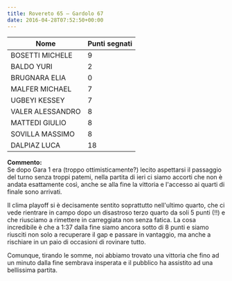 ```yaml
---
title: Rovereto 65 – Gardolo 67
date: 2016-04-28T07:52:50+00:00
---
```

| **Nome** | **Punti segnati** |
| -------- | ----------------- |
| BOSETTI MICHELE | 9 |
| BALDO YURI | 2 |
| BRUGNARA ELIA | 0 |
| MALFER MICHAEL | 7 |
| UGBEYI KESSEY | 7 |
| VALER ALESSANDRO | 8 |
| MATTEDI GIULIO | 8 |
| SOVILLA MASSIMO | 8 |
| DALPIAZ LUCA | 18 |

**Commento:**  
Se dopo Gara 1 era (troppo ottimisticamente?) lecito aspettarsi il passaggio del turno senza troppi patemi, nella partita di ieri ci siamo accorti che non è andata esattamente così, anche se alla fine la vittoria e l'accesso ai quarti di finale sono arrivati.

Il clima playoff si è decisamente sentito soprattutto nell'ultimo quarto, che ci vede rientrare in campo dopo un disastroso terzo quarto da soli 5 punti (!!) e che riusciamo a rimettere in carreggiata non senza fatica. La cosa incredibile è che a 1:37 dalla fine siamo ancora sotto di 8 punti e siamo riusciti non solo a recuperare il gap e passare in vantaggio, ma anche a rischiare in un paio di occasioni di rovinare tutto.

Comunque, tirando le somme, noi abbiamo trovato una vittoria che fino ad un minuto dalla fine sembrava insperata e il pubblico ha assistito ad una bellissima partita.